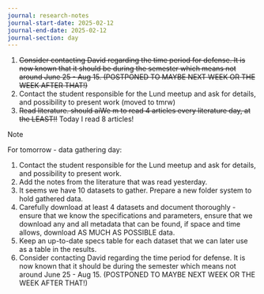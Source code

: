 ```yaml
---
journal: research-notes
journal-start-date: 2025-02-12
journal-end-date: 2025-02-12
journal-section: day
---
```


1. ~~Consider contacting David regarding the time period for defense. It is now known that it should be during the semester which means not around June 25 - Aug 15. (POSTPONED TO MAYBE NEXT WEEK OR THE WEEK AFTER THAT!)~~
2. Contact the student responsible for the Lund meetup and ask for details, and possibility to present work (moved to tmrw)
3. ~~Read literature. should aiWe m to read 4 articles every literature day, at the LEAST!!~~ Today I read 8 articles!

> [!NOTE]
> For tomorrow - data gathering day:
> 
> 1. Contact the student responsible for the Lund meetup and ask for details, and possibility to present work.
> 2. Add the notes from the literature that was read yesterday.
> 3. It seems we have 10 datasets to gather. Prepare a new folder system to hold gathered data.
> 4. Carefully download at least 4 datasets and document thoroughly - ensure that we know the specifications and parameters, ensure that we download any and all metadata that can be found, if space and time allows, download AS MUCH AS POSSIBLE data. 
> 5. Keep an up-to-date specs table for each dataset that we can later use as a table in the results.
> 6. Consider contacting David regarding the time period for defense. It is now known that it should be during the semester which means not around June 25 - Aug 15. (POSTPONED TO MAYBE NEXT WEEK OR THE WEEK AFTER THAT!)